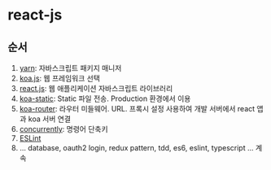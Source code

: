 # react-js

## 순서

1. [yarn](docs/001.yarn.md): 자바스크립트 패키지 매니저
1. [koa.js](docs/002.koa.md): 웹 프레임워크 선택
1. [react.js](docs/003.react.md): 웹 애플리케이션 자바스크립트 라이브러리
1. [koa-static](docs/004.koa-static.md): Static 파일 전송. Production 환경에서 이용
1. [koa-router](docs/005.koa-router.md): 라우터 미들웨어. URL. 프록시 설정 사용하여 개발 서버에서 react 앱과 koa 서버 연결
1. [concurrently](docs/006.concurrently.md): 명령어 단축키
1. [ESLint](docs/007.eslint.md)
1. ... database, oauth2 login, redux pattern, tdd, es6, eslint, typescript ... 계속
